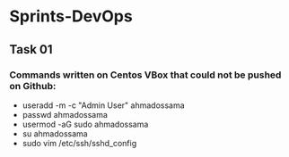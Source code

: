 # Sprints-DevOps
## Task 01
### Commands written on Centos VBox that could not be pushed on Github:

- useradd -m -c "Admin User" ahmadossama
- passwd ahmadossama
- usermod -aG sudo ahmadossama
- su ahmadossama
- sudo vim /etc/ssh/sshd_config
